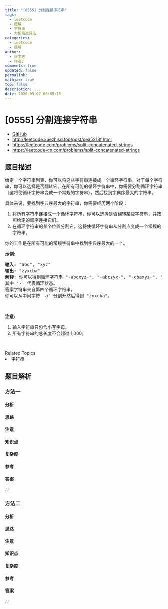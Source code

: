 ```yaml
---
title: "[0555] 分割连接字符串"
tags:
  - leetcode
  - 题解
  - 字符串
  - 力扣精选算法
categories:
  - leetcode
  - 题解
author:
  - 张学志
  - 作者2
comments: true
updated: false
permalink:
mathjax: true
top: false
description: ...
date: 2020-03-07 00:09:15
---
```



# [0555] 分割连接字符串
* [GitHub](https://github.com/algoboy101/LeetCodeCrowdsource/tree/master/_posts/QA/%5B0555%5D%20%E5%88%86%E5%89%B2%E8%BF%9E%E6%8E%A5%E5%AD%97%E7%AC%A6%E4%B8%B2.md)
* http://leetcode.xuezhisd.top/post/cea5213f.html
* https://leetcode.com/problems/split-concatenated-strings
* https://leetcode-cn.com/problems/split-concatenated-strings


## 题目描述

<p>给定一个字符串列表，你可以将这些字符串连接成一个循环字符串，对于每个字符串，你可以选择是否翻转它。在所有可能的循环字符串中，你需要分割循环字符串（这将使循环字符串变成一个常规的字符串），然后找到字典序最大的字符串。</p>

<p>具体来说，要找到字典序最大的字符串，你需要经历两个阶段：</p>

<ol>
	<li>将所有字符串连接成一个循环字符串，你可以选择是否翻转某些字符串，并按照给定的顺序连接它们。</li>
	<li>在循环字符串的某个位置分割它，这将使循环字符串从分割点变成一个常规的字符串。</li>
</ol>

<p>你的工作是在所有可能的常规字符串中找到字典序最大的一个。</p>

<p><strong>示例:</strong></p>

<pre><strong>输入:</strong> &quot;abc&quot;, &quot;xyz&quot;
<strong>输出:</strong> &quot;zyxcba&quot;
<strong>解释:</strong> 你可以得到循环字符串 &quot;-abcxyz-&quot;, &quot;-abczyx-&quot;, &quot;-cbaxyz-&quot;, &quot;-cbazyx-&quot;，
其中 &#39;-&#39; 代表循环状态。 
答案字符串来自第四个循环字符串， 
你可以从中间字符 &#39;a&#39; 分割开然后得到 &quot;zyxcba&quot;。
</pre>

<p>&nbsp;</p>

<p><strong>注意:</strong></p>

<ol>
	<li>输入字符串只包含小写字母。</li>
	<li>所有字符串的总长度不会超过 1,000。</li>
</ol>

<p>&nbsp;</p>
<div><div>Related Topics</div><div><li>字符串</li></div></div>


## 题目解析


### 方法一

#### 分析

#### 思路

#### 注意

#### 知识点

#### 复杂度

#### 参考

#### 答案

```cpp
//
```


### 方法二

#### 分析

#### 思路

#### 注意

#### 知识点

#### 复杂度

#### 参考

#### 答案

```cpp
//
```


